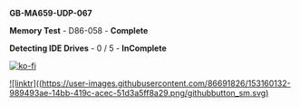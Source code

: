 **GB-MA659-UDP-067**

**Memory Test** - D86-058 - **Complete**

**Detecting IDE Drives** - 0 / 5 - **InComplete**

[![ko-fi](https://ko-fi.com/img/githubbutton_sm.svg)](https://ko-fi.com/U7U8AESCT)

[![linktr]((https://user-images.githubusercontent.com/86691826/153160132-989493ae-14bb-419c-acec-51d3a5ff8a29.png/githubbutton_sm.svg)](https://https://linktr.ee/Paahdin)
